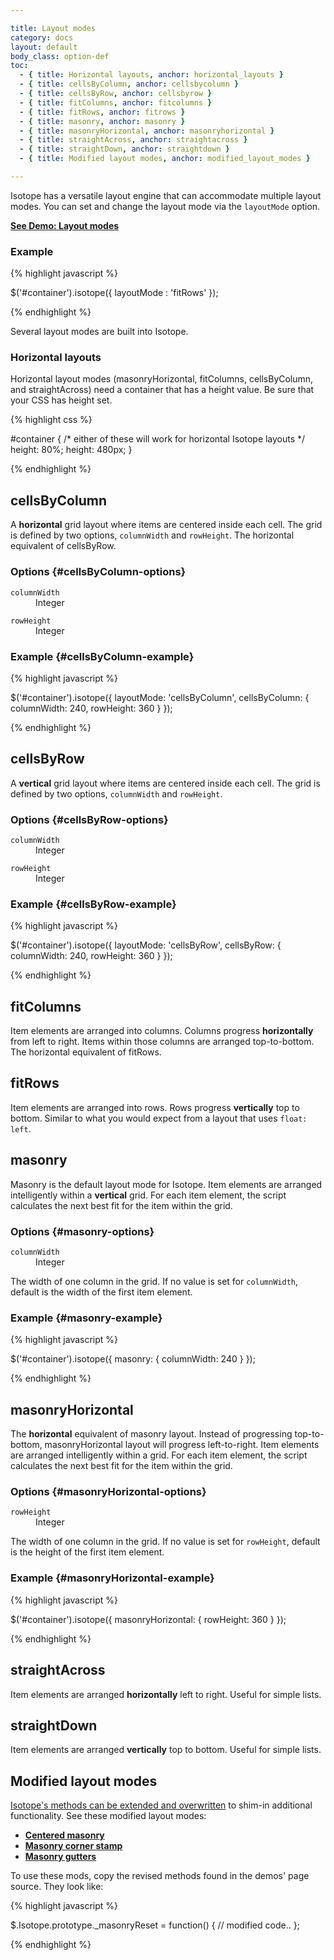 ```yaml
---

title: Layout modes
category: docs
layout: default
body_class: option-def
toc:
  - { title: Horizontal layouts, anchor: horizontal_layouts }
  - { title: cellsByColumn, anchor: cellsbycolumn }
  - { title: cellsByRow, anchor: cellsbyrow }
  - { title: fitColumns, anchor: fitcolumns }
  - { title: fitRows, anchor: fitrows }
  - { title: masonry, anchor: masonry }
  - { title: masonryHorizontal, anchor: masonryhorizontal }
  - { title: straightAcross, anchor: straightacross }
  - { title: straightDown, anchor: straightdown }
  - { title: Modified layout modes, anchor: modified_layout_modes }

---
```


Isotope has a versatile layout engine that can accommodate multiple layout modes. You can set and change the layout mode via the `layoutMode` option.

[**See Demo: Layout modes**](../demos/layout-modes.html)

### Example

{% highlight javascript %}

$('#container').isotope({ layoutMode : 'fitRows' });

{% endhighlight %}

Several layout modes are built into Isotope.

### Horizontal layouts

Horizontal layout modes (masonryHorizontal, fitColumns, cellsByColumn, and straightAcross) need a container that has a height value. Be sure that your CSS has height set.

{% highlight css %}

#container {
  /* either of these will work for horizontal Isotope layouts */
  height: 80%;
  height: 480px;
}

{% endhighlight %}

## cellsByColumn

A **horizontal** grid layout where items are centered inside each cell. The grid is defined by two options, `columnWidth` and `rowHeight`. The horizontal equivalent of cellsByRow.

### Options {#cellsByColumn-options}

<dl class="clearfix">
  <dt><code>columnWidth</code></dt>
  <dd class="option-type">Integer</dd>
</dl>
<dl class="clearfix">
  <dt><code>rowHeight</code></dt>
  <dd class="option-type">Integer</dd>
</dl>

### Example {#cellsByColumn-example}

{% highlight javascript %}

$('#container').isotope({
  layoutMode: 'cellsByColumn',
  cellsByColumn: {
    columnWidth: 240,
    rowHeight: 360
  }
});

{% endhighlight %}


## cellsByRow

A **vertical** grid layout where items are centered inside each cell. The grid is defined by two options, `columnWidth` and `rowHeight`.

### Options {#cellsByRow-options}

<dl class="clearfix">
  <dt><code>columnWidth</code></dt>
  <dd class="option-type">Integer</dd>
</dl>
<dl class="clearfix">
  <dt><code>rowHeight</code></dt>
  <dd class="option-type">Integer</dd>
</dl>

### Example {#cellsByRow-example}

{% highlight javascript %}

$('#container').isotope({
  layoutMode: 'cellsByRow',
  cellsByRow: {
    columnWidth: 240,
    rowHeight: 360
  }
});

{% endhighlight %}

## fitColumns

Item elements are arranged into columns. Columns progress **horizontally** from left to right. Items within those columns are arranged top-to-bottom. The horizontal equivalent of fitRows. 

## fitRows

Item elements are arranged into rows. Rows progress **vertically** top to bottom. Similar to what you would expect from a layout that uses `float: left`.

## masonry

Masonry is the default layout mode for Isotope. Item elements are arranged intelligently within a **vertical** grid. For each item element, the script calculates the next best fit for the item within the grid.

### Options {#masonry-options}

<dl class="clearfix">
  <dt><code>columnWidth</code></dt>
  <dd class="option-type">Integer</dd>
</dl>

The width of one column in the grid. If no value is set for `columnWidth`, default is the width of the first item element.

### Example {#masonry-example}

{% highlight javascript %}

$('#container').isotope({
  masonry: {
    columnWidth: 240
  }
});

{% endhighlight %}


## masonryHorizontal

The **horizontal** equivalent of masonry layout. Instead of progressing top-to-bottom, masonryHorizontal layout will progress left-to-right. Item elements are arranged intelligently within a grid. For each item element, the script calculates the next best fit for the item within the grid.

### Options {#masonryHorizontal-options}

<dl class="clearfix">
  <dt><code>rowHeight</code></dt>
  <dd class="option-type">Integer</dd>
</dl>

The width of one column in the grid. If no value is set for `rowHeight`, default is the height of the first item element.

### Example {#masonryHorizontal-example}

{% highlight javascript %}

$('#container').isotope({
  masonryHorizontal: {
    rowHeight: 360
  }
});

{% endhighlight %}

## straightAcross

Item elements are arranged **horizontally** left to right. Useful for simple lists.

## straightDown

Item elements are arranged **vertically** top to bottom. Useful for simple lists.

## Modified layout modes

[Isotope's methods can be extended and overwritten](extending-isotope.html) to shim-in additional functionality. See these modified layout modes:

+ [**Centered masonry**](../custom-layout-modes/centered-masonry.html)
+ [**Masonry corner stamp**](../custom-layout-modes/masonry-corner-stamp.html)
+ [**Masonry gutters**](../custom-layout-modes/masonry-gutters.html)

To use these mods, copy the revised methods found in the demos' page source. They look like:

{% highlight javascript %}

$.Isotope.prototype._masonryReset = function() {
  // modified code..
};

{% endhighlight %}
